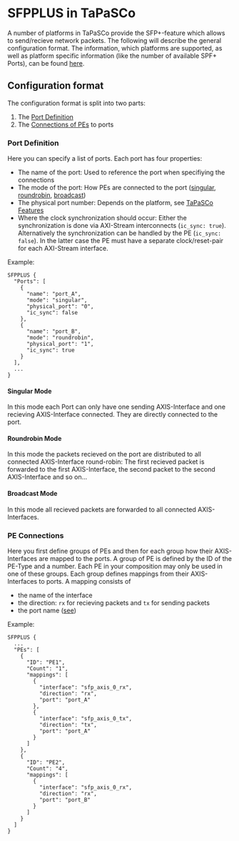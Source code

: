 SFPPLUS in TaPaSCo
===================

A number of platforms in TaPaSCo provide the SFP+-feature which allows to send/recieve network packets.
The following will describe the general configuration format.
The information, which platforms are supported, as well as platform specific information (like the number of available SPF+ Ports),
can be found [here](tapasco-features.md).

## Configuration format

The configuration format is split into two parts:
 1. The [Port Definition](port-definition)
 2. The [Connections of PEs](pe-connections) to ports


### Port Definition

Here you can specify a list of ports. Each port has four properties:
 - The name of the port: Used to reference the port when specifiying the connections
 - The mode of the port: How PEs are connected to the port ([singular](singular-mode), [roundrobin](roundrobin-mode), [broadcast](broadcast-mode))
 - The physical port number: Depends on the platform, see [TaPaSCo Features](tapasco-features.md)
 - Where the clock synchronization should occur: Either the synchronization is done via AXI-Stream interconnects (`ic_sync: true`).
   Alternatively the synchronization can be handled by the PE (`ic_sync: false`). In the latter case the PE must have a separate
   clock/reset-pair for each AXI-Stream interface.

Example:

```
SFPPLUS {
  "Ports": [
    {
  	  "name": "port_A",
  	  "mode": "singular",
  	  "physical_port": "0",
  	  "ic_sync": false
  	},
  	{
  	  "name": "port_B",
  	  "mode": "roundrobin",
  	  "physical_port": "1",
  	  "ic_sync": true
  	}
  ],
  ...
}
```

#### Singular Mode

In this mode each Port can only have one sending AXIS-Interface and one recieving AXIS-Interface connected. They are directly connected to the port.

#### Roundrobin Mode

In this mode the packets recieved on the port are distributed to all connected AXIS-Interface round-robin: The first recieved packet is forwarded
to the first AXIS-Interface, the second packet to the second AXIS-Interface and so on...

#### Broadcast Mode

In this mode all recieved packets are forwarded to all connected AXIS-Interfaces.

### PE Connections

Here you first define groups of PEs and then for each group how their AXIS-Interfaces are mapped to the ports.
A group of PE is defined by the ID of the PE-Type and a number. Each PE in your composition may only be used
in one of these groups. Each group defines mappings from their AXIS-Interfaces to ports.
A mapping consists of
 - the name of the interface
 - the direction: `rx` for recieving packets and `tx` for sending packets
 - the port name ([see](port-definition))

Example:

```
SFPPLUS {
  ...
  "PEs": [
    {
      "ID": "PE1",
      "Count": "1",
      "mappings": [
        {
          "interface": "sfp_axis_0_rx",
          "direction": "rx",
          "port": "port_A"
        },
        {
          "interface": "sfp_axis_0_tx",
          "direction": "tx",
          "port": "port_A"
        }
      ]
    },
    {
      "ID": "PE2",
      "Count": "4",
      "mappings": [
        {
          "interface": "sfp_axis_0_rx",
          "direction": "rx",
          "port": "port_B"
        }
      ]
    }
  ]
}
```